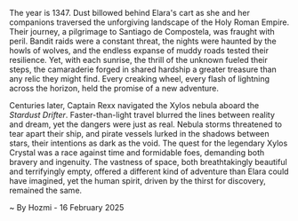 
The year is 1347.  Dust billowed behind Elara's cart as she and her companions traversed the unforgiving landscape of the Holy Roman Empire.  Their journey, a pilgrimage to Santiago de Compostela, was fraught with peril.  Bandit raids were a constant threat, the nights were haunted by the howls of wolves, and the endless expanse of muddy roads tested their resilience. Yet, with each sunrise, the thrill of the unknown fueled their steps, the camaraderie forged in shared hardship a greater treasure than any relic they might find.  Every creaking wheel, every flash of lightning across the horizon, held the promise of a new adventure.

Centuries later, Captain Rexx navigated the Xylos nebula aboard the *Stardust Drifter*.  Faster-than-light travel blurred the lines between reality and dream, yet the dangers were just as real.  Nebula storms threatened to tear apart their ship, and pirate vessels lurked in the shadows between stars, their intentions as dark as the void.  The quest for the legendary Xylos Crystal was a race against time and formidable foes, demanding both bravery and ingenuity.  The vastness of space, both breathtakingly beautiful and terrifyingly empty, offered a different kind of adventure than Elara could have imagined, yet the human spirit, driven by the thirst for discovery, remained the same.

~ By Hozmi - 16 February 2025
